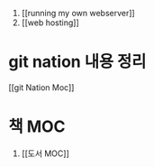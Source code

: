 1. [[running my own webserver]]
2. [[web hosting]]


# git nation 내용 정리 
[[git Nation Moc]]




# 책 MOC
1. [[도서 MOC]]



